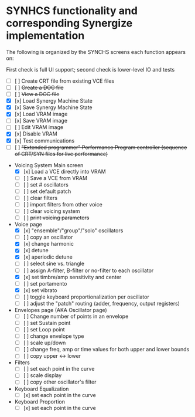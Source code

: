 # SYNHCS functionality and corresponding Synergize implementation

The following is organized by the SYNCHS screens each function appears on:

First check is full UI support; second check is lower-level IO and tests

* [ ] [ ] Create CRT file from existing VCE files
* [ ] [ ] <s>Create a DOC file</s>
* [ ] [ ] <s>View a DOC file</s>
* [x] [x] Load Synergy Machine State
* [x] [x] Save Synergy Machine State
* [x] [x] Load VRAM image
* [ ] [x] Save VRAM image
* [ ] [ ] Edit VRAM image
* [x] [x] Disable VRAM
* [x] [x] Test communications
* [ ] [ ] <s>"Extended programmer" Performance Program controller (sequence of CRT/SYN files for live performance)</s>

* Voicing System Main screen
    * [x] [x] Load a VCE directly into VRAM
    * [ ] [ ] Save a VCE from VRAM
    * [ ] [ ] set # oscillators
    * [ ] [ ] set default patch
    * [ ] [ ] clear filters
    * [ ] [ ] import filters from other voice
    * [ ] [ ] clear voicing system
    * [ ] [ ] <s>print voicing parameters</s>

* Voice page
    * [x] [x] "ensemble"/"group"/"solo" oscillators
    * [ ] [ ] copy an oscillator
    * [x] [x] change harmonic
    * [x] [x] detune
    * [x] [x] aperiodic detune
    * [ ] [ ] select sine vs. triangle
    * [ ] [ ] assign A-filter, B-filter or no-filter to each oscillator
    * [x] [x] set timbre/amp sensitivity and center
    * [ ] [ ] set portamento
    * [x] [x] set vibrato
    * [ ] [ ] toggle keyboard proportionalization per oscillator
    * [ ] [ ] adjust the "patch" routing (adder, frequency, output registers)

* Envelopes page (AKA Oscillator page)
    * [ ] [ ] Change number of points in an envelope
    * [ ] [ ] set Sustain point
    * [ ] [ ] set Loop point
    * [ ] [ ] change envelope type
    * [ ] [ ] scale up/down
    * [ ] [ ] change freq, amp or time values for both upper and lower bounds
    * [ ] [ ] copy upper <-> lower

* Filters
    * [ ] [ ] set each point in the curve
    * [ ] [ ] scale display
    * [ ] [ ] copy other oscillator's filter

* Keyboard Equalization
    * [ ] [x] set each point in the curve

* Keyboard Proportion
    * [ ] [x] set each point in the curve
